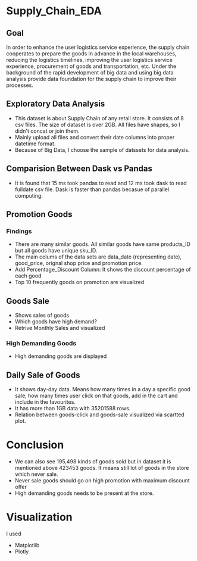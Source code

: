 # Supply_Chain_EDA
## Goal
In order to enhance the user logistics service experience, the supply chain cooperates to prepare the goods in advance in the local warehouses, reducing the logistics timelines, improving the user logistics service experience, procurement of goods and transportation, etc. Under the background of the rapid development of big data and using big data analysis provide data foundation for the supply chain to improve their processes.
## Exploratory Data Analysis
- This dataset is about Supply Chain of any retail store. It consists of 8 csv files. The size of dataset is over 2GB. All files have shapes, so I didn't concat or join them.
- Mainly upload all files and convert their date columns into proper datetime format.
- Because of Big Data, I choose the sample of datssets for data analysis.
## Comparision Between Dask vs Pandas
- It is found that 15 ms took pandas to read and 12 ms took dask to read fulldate csv file. Dask is faster than pandas becasue of parallel computing.
## Promotion Goods
### Findings
- There are many similar goods. All similar goods have same products_ID but all goods have unique sku_ID. 
- The main colums of the data sets are data_date (representing date), good_price, orignal shop price and promotion price.
- Add Percentage_Discount Column: It shows the discount percentage of each good
- Top 10 frequently goods on promotion are visualized

## Goods Sale
- Shows sales of goods
- Which goods have high demand?
- Retrive Monthly Sales and visualized
### High Demanding Goods
- High demanding goods are displayed

## Daily Sale of Goods
- It shows day-day data. Means how many times in a day a specific good sale, how many times user click on that goods, add in the cart and include in the favourites.
- It has more than 1GB data with 35201588 rows.
- Relation between goods-click and goods-sale visualized via scartted plot.

# Conclusion
- We can also see 195,498 kinds of goods sold but in dataset it is mentioned above 423453 goods. It means still lot of goods in the store which never sale.
- Never sale goods should go on high promotion with maximum discount offer
- High demanding goods needs to be present at the store.

# Visualization
I used
  - Matplotlib
  - Plotly



